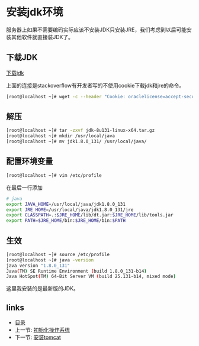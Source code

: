 # 安装jdk环境

服务器上如果不需要编码实际应该不安装JDK只安装JRE，我们考虑到以后可能安装其他软件就直接装JDK了。

## 下载JDK

[下载jdk](http://stackoverflow.com/questions/10268583/downloading-java-jdk-on-linux-via-wget-is-shown-license-page-instead)

上面的连接是stackoverflow有开发者写的不使用cookie下载jdk和jre的命令。

```bash
[root@localhost ~]# wget -c --header "Cookie: oraclelicense=accept-securebackup-cookie" http://download.oracle.com/otn-pub/java/jdk/8u131-b11/d54c1d3a095b4ff2b6607d096fa80163/jdk-8u131-linux-x64.tar.gz
```

## 解压

```bash
[root@localhost ~]# tar -zxvf jdk-8u131-linux-x64.tar.gz
[root@localhost ~]# mkdir /usr/local/java
[root@localhost ~]# mv jdk1.8.0_131/ /usr/local/java/
```

## 配置环境变量

```bash
[root@localhost ~]# vim /etc/profile
```

在最后一行添加

```bash
# java
export JAVA_HOME=/usr/local/java/jdk1.8.0_131
export JRE_HOME=/usr/local/java/jdk1.8.0_131/jre
export CLASSPATH=.:$JRE_HOME/lib/dt.jar:$JRE_HOME/lib/tools.jar
export PATH=$JRE_HOME/bin:$JRE_HOME/bin:$PATH
```

## 生效

```bash
[root@localhost ~]# source /etc/profile
[root@localhost ~]# java -version
java version "1.8.0_131"
Java(TM) SE Runtime Environment (build 1.8.0_131-b14)
Java HotSpot(TM) 64-Bit Server VM (build 25.131-b14, mixed mode)
```
这里我安装的是最新版的JDK。

## links
   * [目录](<README.md>)
   * 上一节: [初始化操作系统](<init-os.md>)
   * 下一节: [安装tomcat](<install-tomcat.md>)
